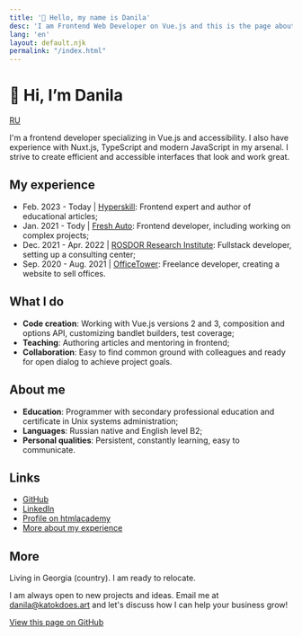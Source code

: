 ```yaml
---
title: '👋 Hello, my name is Danila'
desc: 'I am Frontend Web Developer on Vue.js and this is the page about me, my work, projects, and other stuff'
lang: 'en'
layout: default.njk
permalink: "/index.html"
---
```


# 👋 Hi, I’m Danila

[RU](/ru)

I'm a frontend developer specializing in Vue.js and accessibility. I also have experience with Nuxt.js, TypeScript and modern JavaScript in my arsenal. I strive to create efficient and accessible interfaces that look and work great.

## My experience

- Feb. 2023 - Today 		| [Hyperskill](https://hyperskill.org/): Frontend expert and author of educational articles;
- Jan. 2021 - Tody      | [Fresh Auto](https://freshauto.ru/): Frontend developer, including working on complex projects;
- Dec. 2021 - Apr. 2022 | [ROSDOR Research Institute](https://consult.rosdorspk.ru/): Fullstack developer, setting up a consulting center;
- Sep. 2020 - Aug. 2021 | [OfficeTower](https://officetower.ru/): Freelance developer, creating a website to sell offices.

## What I do

- **Code creation**: Working with Vue.js versions 2 and 3, composition and options API, customizing bandlet builders, test coverage;
- **Teaching**: Authoring articles and mentoring in frontend;
- **Collaboration**: Easy to find common ground with colleagues and ready for open dialog to achieve project goals.

## About me

- **Education**: Programmer with secondary professional education and certificate in Unix systems administration;
- **Languages**: Russian native and English level B2;
- **Personal qualities**: Persistent, constantly learning, easy to communicate.

## Links

- [GitHub](https://github.com/katokdoescode)
- [LinkedIn](https://www.linkedin.com/in/bdanila/)
- [Profile on htmlacademy](https://htmlacademy.ru/profile/katok)
- [More about my experience](/experience)

## More

Living in Georgia (country). I am ready to relocate.

I am always open to new projects and ideas. Email me at [danila@katokdoes.art](mailto:danila@katokdoes.art) and let's discuss how I can help your business grow!

[View this page on GitHub](https://github.com/katokdoescode/katokdoes.art)
